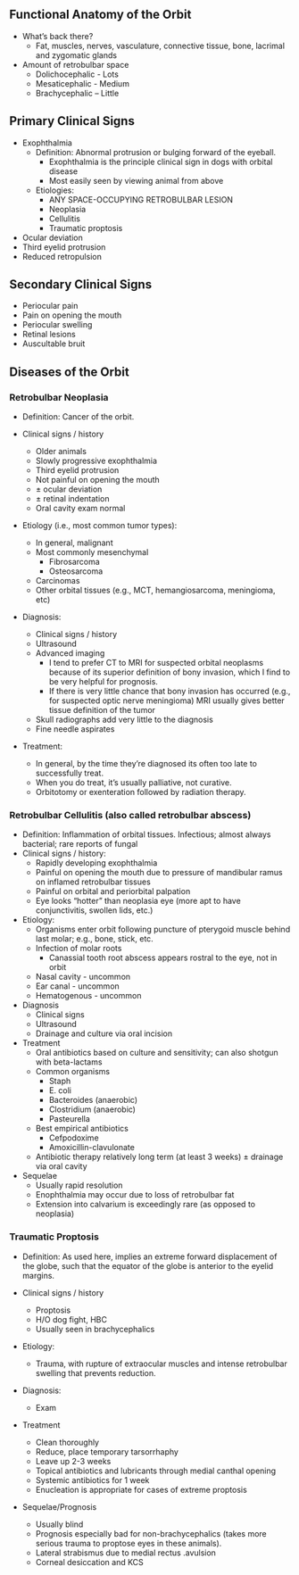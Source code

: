 ## Functional Anatomy of the Orbit

- What’s back there?
  - Fat, muscles, nerves, vasculature, connective tissue, bone, lacrimal and zygomatic glands
- Amount of retrobulbar space
  - Dolichocephalic - Lots
  - Mesaticephalic - Medium
  - Brachycephalic – Little

## Primary Clinical Signs

- Exophthalmia
  - Definition: Abnormal protrusion or bulging forward of the eyeball.
    - Exophthalmia is the principle clinical sign in dogs with orbital disease
    - Most easily seen by viewing animal from above
  - Etiologies:
    - ANY SPACE-OCCUPYING RETROBULBAR LESION
    - Neoplasia
    - Cellulitis
    - Traumatic proptosis
- Ocular deviation
- Third eyelid protrusion
- Reduced retropulsion

## Secondary Clinical Signs

- Periocular pain
- Pain on opening the mouth
- Periocular swelling
- Retinal lesions
- Auscultable bruit

## Diseases of the Orbit

### Retrobulbar Neoplasia

- Definition: Cancer of the orbit.
- Clinical signs / history
  - Older animals
  - Slowly progressive exophthalmia
  - Third eyelid protrusion
  - Not painful on opening the mouth
  - ± ocular deviation
  - ± retinal indentation
  - Oral cavity exam normal
- Etiology (i.e., most common tumor types):
  - In general, malignant
  - Most commonly mesenchymal
    - Fibrosarcoma
    - Osteosarcoma
  - Carcinomas
  - Other orbital tissues (e.g., MCT, hemangiosarcoma, meningioma, etc)
- Diagnosis:
  - Clinical signs / history
  - Ultrasound
  - Advanced imaging
    - I tend to prefer CT to MRI for suspected orbital neoplasms because of its superior definition of bony invasion, which I find to be very helpful for prognosis.
    - If there is very little chance that bony invasion has occurred (e.g., for suspected optic nerve meningioma) MRI usually gives better tissue definition of the tumor
  - Skull radiographs add very little to the diagnosis
  - Fine needle aspirates

- Treatment:
  - In general, by the time they’re diagnosed its often too late to successfully treat.
  - When you do treat, it’s usually palliative, not curative.
  - Orbitotomy or exenteration followed by radiation therapy.

### Retrobulbar Cellulitis (also called retrobulbar abscess)

- Definition: Inflammation of orbital tissues. Infectious; almost always bacterial; rare reports of fungal
- Clinical signs / history:
  - Rapidly developing exophthalmia
  - Painful on opening the mouth due to pressure of mandibular ramus on inflamed retrobulbar tissues
  - Painful on orbital and periorbital palpation
  - Eye looks “hotter” than neoplasia eye (more apt to have conjunctivitis, swollen lids, etc.)
- Etiology:
  - Organisms enter orbit following puncture of pterygoid muscle behind last molar; e.g., bone, stick, etc.
  - Infection of molar roots
    - Canassial tooth root abscess appears rostral to the eye, not in orbit
  - Nasal cavity - uncommon
  - Ear canal - uncommon
  - Hematogenous - uncommon
- Diagnosis
  - Clinical signs
  - Ultrasound
  - Drainage and culture via oral incision
- Treatment
  - Oral antibiotics based on culture and sensitivity; can also shotgun with beta-lactams
  - Common organisms
    - Staph
    - E. coli
    - Bacteroides (anaerobic)
    - Clostridium (anaerobic)
    - Pasteurella
  - Best empirical antibiotics
    - Cefpodoxime
    - Amoxicillin-clavulonate
  - Antibiotic therapy relatively long term (at least 3 weeks) ± drainage via oral cavity
- Sequelae
  - Usually rapid resolution
  - Enophthalmia may occur due to loss of retrobulbar fat
  - Extension into calvarium is exceedingly rare (as opposed to neoplasia)

### Traumatic Proptosis

- Definition: As used here, implies an extreme forward displacement of the globe, such that the equator of the globe is anterior to the eyelid margins.

- Clinical signs / history
  - Proptosis
  - H/O dog fight, HBC
  - Usually seen in brachycephalics
- Etiology:
  - Trauma, with rupture of extraocular muscles and intense retrobulbar swelling that prevents reduction.
- Diagnosis:
  - Exam
- Treatment
  - Clean thoroughly
  - Reduce, place temporary tarsorrhaphy
  - Leave up 2-3 weeks
  - Topical antibiotics and lubricants through medial canthal opening
  - Systemic antibiotics for 1 week
  - Enucleation is appropriate for cases of extreme proptosis
- Sequelae/Prognosis
  - Usually blind
  - Prognosis especially bad for non-brachycephalics (takes more serious trauma to proptose eyes in these animals).
  - Lateral strabismus due to medial rectus .avulsion
  - Corneal desiccation and KCS
